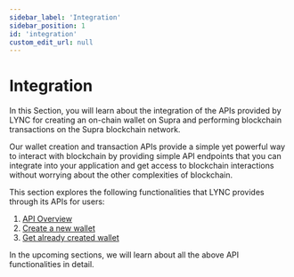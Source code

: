 ```yaml
---
sidebar_label: 'Integration'
sidebar_position: 1
id: 'integration'
custom_edit_url: null
---
```


# Integration

In this Section, you will learn about the integration of the APIs provided by LYNC for creating an on-chain wallet on Supra and performing blockchain transactions on the Supra blockchain network.

Our wallet creation and transaction APIs provide a simple yet powerful way to interact with blockchain by providing simple API endpoints that you can integrate into your application and get access to blockchain interactions without worrying about the other complexities of blockchain.

This section explores the following functionalities that LYNC provides through its APIs for users:

1. [API Overview](./feat/overview.md)
2. [Create a new wallet](./feat/create-new-wallet.mdx)
3. [Get already created wallet](./feat/get-already-created-wallet.mdx)

In the upcoming sections, we will learn about all the above API functionalities in detail.